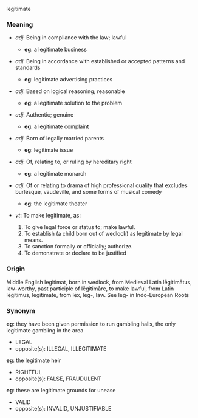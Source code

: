 legitimate
### Meaning
+ _adj_: Being in compliance with the law; lawful
    + __eg__: a legitimate business
+ _adj_: Being in accordance with established or accepted patterns and standards
    + __eg__: legitimate advertising practices
+ _adj_: Based on logical reasoning; reasonable
    + __eg__: a legitimate solution to the problem
+ _adj_: Authentic; genuine
    + __eg__: a legitimate complaint
+ _adj_: Born of legally married parents
    + __eg__: legitimate issue
+ _adj_:  Of, relating to, or ruling by hereditary right
    + __eg__: a legitimate monarch
+ _adj_: Of or relating to drama of high professional quality that excludes burlesque, vaudeville, and some forms of musical comedy
    + __eg__: the legitimate theater

+ _vt_: To make legitimate, as:
   1. To give legal force or status to; make lawful.
   2. To establish (a child born out of wedlock) as legitimate by legal means.
   3. To sanction formally or officially; authorize.
   4. To demonstrate or declare to be justified

### Origin

Middle English legitimat, born in wedlock, from Medieval Latin lēgitimātus, law-worthy, past participle of lēgitimāre, to make lawful, from Latin lēgitimus, legitimate, from lēx, lēg-, law. See leg- in Indo-European Roots

### Synonym

__eg__: they have been given permission to run gambling halls, the only legitimate gambling in the area

+ LEGAL
+ opposite(s): ILLEGAL, ILLEGITIMATE

__eg__: the legitimate heir

+ RIGHTFUL
+ opposite(s): FALSE, FRAUDULENT

__eg__: these are legitimate grounds for unease

+ VALID
+ opposite(s): INVALID, UNJUSTIFIABLE


